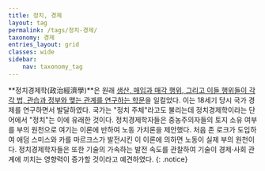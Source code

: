 ```yaml
---
title: 정치, 경제
layout: tag
permalink: /tags/정치-경제/
taxonomy: 경제
entries_layout: grid
classes: wide
sidebar:
    nav: taxonomy_tag
---
```

**정치경제학(政治經濟學)**은 원래 [생산, 매입과 매각 행위, 그리고 이들 행위들이 각각 법, 관습과 정부와 맺는 관계를 연구하는 학문](#)을 일컬었다. 이는 18세기 당시 국가 경제를 연구하면서 발달하였다. 국가는 "정치 주체"라고도 불리는데 정치경제학이라는 단어에서 "정치"는 이에 유래한 것이다. 정치경제학자들은 중농주의자들의 토지 소유 여부를 부의 원천으로 여기는 이론에 반하여 노동 가치론을 제안했다. 처음 존 로크가 도입하여 애덤 스미스와 카를 마르크스가 발전시킨 이 이론에 의하면 노동이 실제 부의 원천이다. 정치경제학자들은 또한 기술의 가속하는 발전 속도를 관찰하여 기술이 경제·사회 관계에 끼치는 영향력이 증가할 것이라고 예견하였다.
{: .notice}